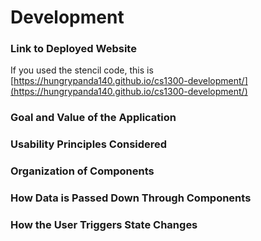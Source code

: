 # Development

### Link to Deployed Website
If you used the stencil code, this is [https://hungrypanda140.github.io/cs1300-development/](https://hungrypanda140.github.io/cs1300-development/)

### Goal and Value of the Application

### Usability Principles Considered

### Organization of Components

### How Data is Passed Down Through Components

### How the User Triggers State Changes

